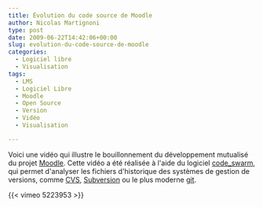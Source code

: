 ```yaml
---
title: Évolution du code source de Moodle
author: Nicolas Martignoni
type: post
date: 2009-06-22T14:42:06+00:00
slug: evolution-du-code-source-de-moodle
categories:
  - Logiciel libre
  - Visualisation
tags:
  - LMS
  - Logiciel Libre
  - Moodle
  - Open Source
  - Version
  - Vidéo
  - Visualisation

---
```

Voici une vidéo qui illustre le bouillonnement du développement mutualisé du projet [Moodle][1]. Cette vidéo a été réalisée à l'aide du logiciel [code_swarm][2], qui permet d'analyser les fichiers d'historique des systèmes de gestion de versions, comme [CVS][3], [Subversion][4] ou le plus moderne [git][5].

{{< vimeo 5223953 >}}

 [1]: https://moodle.org/
 [2]: http://vis.cs.ucdavis.edu/~ogawa/codeswarm/
 [3]: http://www.nongnu.org/cvs/
 [4]: http://subversion.tigris.org/
 [5]: http://git-scm.com/

<!--more-->
